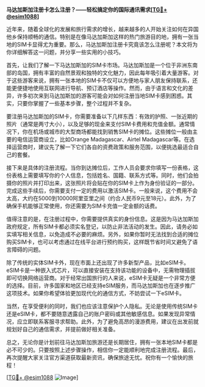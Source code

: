 **马达加斯加注册卡怎么注册？——轻松搞定你的国际通讯需求[[TG💪+ @esim1088](https://t.me/s/esim1088)]**

近年来，随着全球化的发展和旅行需求的增长，越来越多的人开始关注如何在异国他乡保持顺畅的通信。特别是在像马达加斯加这样的热门旅游目的地，拥有一张当地的SIM卡显得尤为重要。那么，马达加斯加注册卡究竟该怎么注册呢？本文将为你详细解答这一问题，并分享一些实用的小技巧。

首先，让我们了解一下马达加斯加的SIM卡市场。马达加斯加是一个位于非洲东南部的岛国，拥有丰富的自然景观和独特的文化魅力，因此每年吸引着大量游客。对于这些游客来说，拥有一张本地的SIM卡不仅可以方便地与家人朋友保持联系，还能更便捷地使用互联网进行导航、预订酒店等操作。然而，由于语言和文化的差异，许多初次来到马达加斯加的游客可能会对如何注册当地SIM卡感到困惑。其实，只要你掌握了一些基本步骤，整个过程并不复杂。

要注册马达加斯加的SIM卡，你需要准备以下几样东西：有效的护照、一张近期的照片（通常是两寸大小），以及足够的现金来支付SIM卡费用和充值金额。通常情况下，你在机场或城市的大型商场都能找到销售SIM卡的摊位。这些摊位一般由主要的电信运营商设立，比如Orange Madagascar、Airtel Madagascar等。在选择运营商时，建议先了解一下它们各自的资费政策和服务范围，以便挑选最适合自己的套餐。

接下来是具体的注册流程。当你到达摊位后，工作人员会要求你填写一份表格，这份表格上需要填写你的个人信息，包括姓名、国籍、联系方式等。同时，他们会拍摄你的照片并打印出来，这张照片将会贴在你的SIM卡上作为身份验证的一部分。完成这些手续后，你需要支付一定的费用以激活SIM卡。一般来说，这个费用不会太高，大约在5000到10000阿里亚里之间（约合人民币9元至18元）。此外，为了确保手机能够正常使用，你还需要为SIM卡充值一定金额的话费。

值得注意的是，在注册过程中，你需要提供真实的身份信息。这是因为马达加斯加政府规定，所有SIM卡都必须实名登记，以防止非法活动的发生。因此，请务必如实填写相关信息，以免造成不必要的麻烦。另外，如果你暂时无法找到合适的摊位购买SIM卡，也可以考虑通过在线平台进行预约购买，这样既节省时间又避免了语言障碍的问题。

除了传统的实体SIM卡外，现在市面上还出现了许多新型产品，比如eSIM卡。eSIM卡是一种嵌入式芯片，可以直接安装在支持该功能的设备中，无需物理插拔即可切换网络运营商。对于经常出国旅行的人来说，eSIM卡无疑是一个非常方便的选择。目前，许多国家和地区已经支持eSIM服务，而马达加斯加也在逐步推广这项技术。如果你希望体验更加现代化的通信方式，不妨尝试一下eSIM卡。

当然，在享受便利的同时，我们也应该注意保护个人隐私。无论是使用传统SIM卡还是eSIM卡，都不要随意透露自己的账户密码或其他敏感信息。如果发现异常情况，应立即联系客服寻求帮助。此外，为了避免高昂的漫游费用，建议在出发前就规划好自己的通信需求，并提前做好相关准备。

总之，无论你是计划前往马达加斯加旅游还是长期居住，拥有一张本地SIM卡都是必不可少的。只要按照上述步骤操作，相信你一定能顺利地完成注册流程。最后，再次提醒大家关注官方渠道获取最新资讯，确保旅途无忧。祝你有一个愉快的旅程！

[[TG💪+ @esim1088](https://t.me/s/esim1088) ![Image](https://i.postimg.cc/4NQfJmqS/Snipaste-2025-05-13-00-14-12.png)]